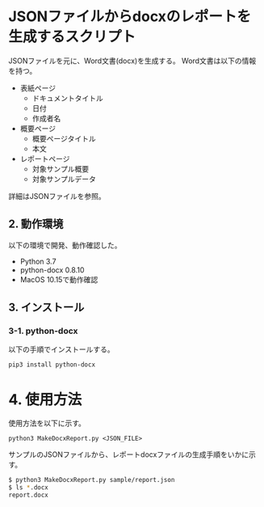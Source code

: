 # JSONファイルからdocxのレポートを生成するスクリプト

JSONファイルを元に、Word文書(docx)を生成する。
Word文書は以下の情報を持つ。

* 表紙ページ
  * ドキュメントタイトル
  * 日付
  * 作成者名
* 概要ページ
  * 概要ページタイトル
  * 本文
* レポートページ
  * 対象サンプル概要
  * 対象サンプルデータ

詳細はJSONファイルを参照。

## 2. 動作環境

以下の環境で開発、動作確認した。

* Python 3.7
* python-docx 0.8.10
* MacOS 10.15で動作確認


## 3. インストール

### 3-1. python-docx

以下の手順でインストールする。

```
pip3 install python-docx
```

# 4. 使用方法

使用方法を以下に示す。

```
python3 MakeDocxReport.py <JSON_FILE>
```

サンプルのJSONファイルから、レポートdocxファイルの生成手順をいかに示す。

``` bash
$ python3 MakeDocxReport.py sample/report.json
$ ls *.docx
report.docx
```
